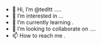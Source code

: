 - 👋 Hi, I’m @tedltt .....
- 👀 I’m interested in ...
- 🌱 I’m currently learning .
- 💞️ I’m looking to collaborate on ....
- 📫 How to reach me .

<!---
tedltt/tedltt is a ✨ special ✨ repository because its `README.md` (this file) appears on your GitHub profile.
You can click the Preview link to take a look at your changes.
--->
